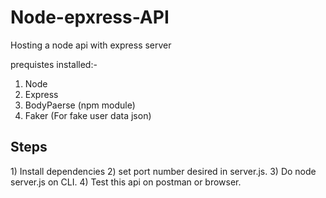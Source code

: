 # Node-epxress-API
Hosting a node api with express server

prequistes installed:-
1) Node
2) Express
3) BodyPaerse (npm module)
4) Faker (For fake user data json)

<h2>Steps</h2>
1) Install dependencies 
2) set port number desired in server.js.
3) Do node server.js on CLI.
4) Test this api on postman or browser.


